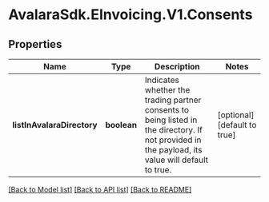 # AvalaraSdk.EInvoicing.V1.Consents

## Properties

Name | Type | Description | Notes
------------ | ------------- | ------------- | -------------
**listInAvalaraDirectory** | **boolean** | Indicates whether the trading partner consents to being listed in the directory. If not provided in the payload, its value will default to true. | [optional] [default to true]

[[Back to Model list]](../../../README.md#documentation-for-models) [[Back to API list]](../../../README.md#documentation-for-api-endpoints) [[Back to README]](../../../README.md)

